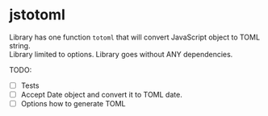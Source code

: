 # jstotoml

Library has one function `totoml` that will convert JavaScript object to TOML string.
<br>
Library limited to options. Library goes without ANY dependencies.

TODO:
- [ ] Tests
- [ ] Accept Date object and convert it to TOML date.
- [ ] Options how to generate TOML